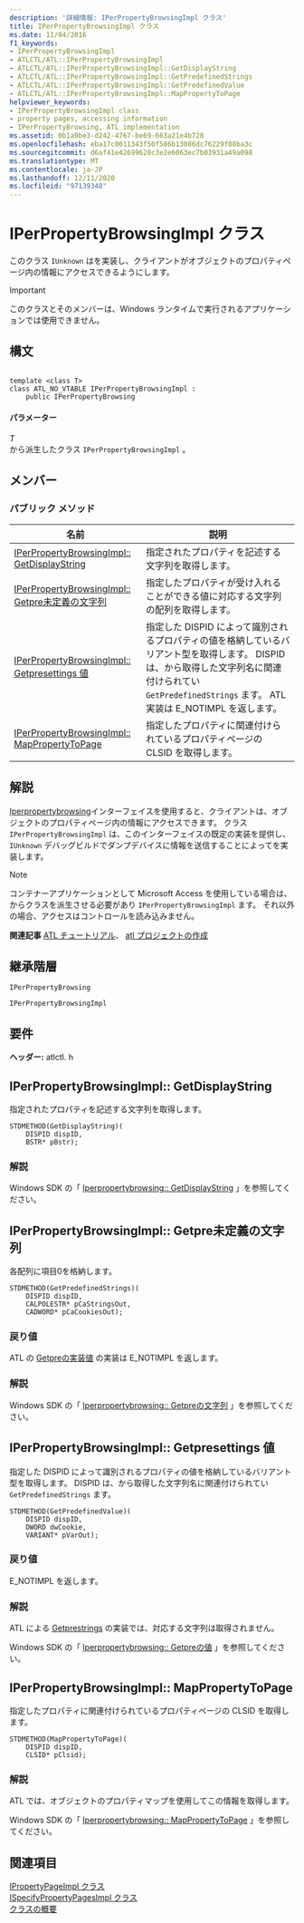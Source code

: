 ```yaml
---
description: '詳細情報: IPerPropertyBrowsingImpl クラス'
title: IPerPropertyBrowsingImpl クラス
ms.date: 11/04/2016
f1_keywords:
- IPerPropertyBrowsingImpl
- ATLCTL/ATL::IPerPropertyBrowsingImpl
- ATLCTL/ATL::IPerPropertyBrowsingImpl::GetDisplayString
- ATLCTL/ATL::IPerPropertyBrowsingImpl::GetPredefinedStrings
- ATLCTL/ATL::IPerPropertyBrowsingImpl::GetPredefinedValue
- ATLCTL/ATL::IPerPropertyBrowsingImpl::MapPropertyToPage
helpviewer_keywords:
- IPerPropertyBrowsingImpl class
- property pages, accessing information
- IPerPropertyBrowsing, ATL implementation
ms.assetid: 0b1a9be3-d242-4767-be69-663a21e4b728
ms.openlocfilehash: eba17c0011343f50f586b13086dc76229f08ba3c
ms.sourcegitcommit: d6af41e42699628c3e2e6063ec7b03931a49a098
ms.translationtype: MT
ms.contentlocale: ja-JP
ms.lasthandoff: 12/11/2020
ms.locfileid: "97139348"
---
```

# <a name="iperpropertybrowsingimpl-class"></a>IPerPropertyBrowsingImpl クラス

このクラス `IUnknown` はを実装し、クライアントがオブジェクトのプロパティページ内の情報にアクセスできるようにします。

> [!IMPORTANT]
> このクラスとそのメンバーは、Windows ランタイムで実行されるアプリケーションでは使用できません。

## <a name="syntax"></a>構文

```

template <class T>
class ATL_NO_VTABLE IPerPropertyBrowsingImpl :
    public IPerPropertyBrowsing
```

#### <a name="parameters"></a>パラメーター

*T*<br/>
から派生したクラス `IPerPropertyBrowsingImpl` 。

## <a name="members"></a>メンバー

### <a name="public-methods"></a>パブリック メソッド

|名前|説明|
|----------|-----------------|
|[IPerPropertyBrowsingImpl:: GetDisplayString](#getdisplaystring)|指定されたプロパティを記述する文字列を取得します。|
|[IPerPropertyBrowsingImpl:: Getpre未定義の文字列](#getpredefinedstrings)|指定したプロパティが受け入れることができる値に対応する文字列の配列を取得します。|
|[IPerPropertyBrowsingImpl:: Getpresettings 値](#getpredefinedvalue)|指定した DISPID によって識別されるプロパティの値を格納しているバリアント型を取得します。 DISPID は、から取得した文字列名に関連付けられてい `GetPredefinedStrings` ます。 ATL 実装は E_NOTIMPL を返します。|
|[IPerPropertyBrowsingImpl:: MapPropertyToPage](#mappropertytopage)|指定したプロパティに関連付けられているプロパティページの CLSID を取得します。|

## <a name="remarks"></a>解説

[Iperpropertybrowsing](/windows/win32/api/ocidl/nn-ocidl-iperpropertybrowsing)インターフェイスを使用すると、クライアントは、オブジェクトのプロパティページ内の情報にアクセスできます。 クラス `IPerPropertyBrowsingImpl` は、このインターフェイスの既定の実装を提供し、 `IUnknown` デバッグビルドでダンプデバイスに情報を送信することによってを実装します。

> [!NOTE]
> コンテナーアプリケーションとして Microsoft Access を使用している場合は、からクラスを派生させる必要があり `IPerPropertyBrowsingImpl` ます。 それ以外の場合、アクセスはコントロールを読み込みません。

**関連記事** [ATL チュートリアル](../../atl/active-template-library-atl-tutorial.md)、 [atl プロジェクトの作成](../../atl/reference/creating-an-atl-project.md)

## <a name="inheritance-hierarchy"></a>継承階層

`IPerPropertyBrowsing`

`IPerPropertyBrowsingImpl`

## <a name="requirements"></a>要件

**ヘッダー:** atlctl. h

## <a name="iperpropertybrowsingimplgetdisplaystring"></a><a name="getdisplaystring"></a> IPerPropertyBrowsingImpl:: GetDisplayString

指定されたプロパティを記述する文字列を取得します。

```
STDMETHOD(GetDisplayString)(
    DISPID dispID,
    BSTR* pBstr);
```

### <a name="remarks"></a>解説

Windows SDK の「 [Iperpropertybrowsing:: GetDisplayString](/windows/win32/api/ocidl/nf-ocidl-iperpropertybrowsing-getdisplaystring) 」を参照してください。

## <a name="iperpropertybrowsingimplgetpredefinedstrings"></a><a name="getpredefinedstrings"></a> IPerPropertyBrowsingImpl:: Getpre未定義の文字列

各配列に項目0を格納します。

```
STDMETHOD(GetPredefinedStrings)(
    DISPID dispID,
    CALPOLESTR* pCaStringsOut,
    CADWORD* pCaCookiesOut);
```

### <a name="return-value"></a>戻り値

ATL の [Getpreの実装値](#getpredefinedvalue) の実装は E_NOTIMPL を返します。

### <a name="remarks"></a>解説

Windows SDK の「 [Iperpropertybrowsing:: Getpreの文字列](/windows/win32/api/ocidl/nf-ocidl-iperpropertybrowsing-getpredefinedstrings) 」を参照してください。

## <a name="iperpropertybrowsingimplgetpredefinedvalue"></a><a name="getpredefinedvalue"></a> IPerPropertyBrowsingImpl:: Getpresettings 値

指定した DISPID によって識別されるプロパティの値を格納しているバリアント型を取得します。 DISPID は、から取得した文字列名に関連付けられてい `GetPredefinedStrings` ます。

```
STDMETHOD(GetPredefinedValue)(
    DISPID dispID,
    DWORD dwCookie,
    VARIANT* pVarOut);
```

### <a name="return-value"></a>戻り値

E_NOTIMPL を返します。

### <a name="remarks"></a>解説

ATL による [Getprestrings](#getpredefinedstrings) の実装では、対応する文字列は取得されません。

Windows SDK の「 [Iperpropertybrowsing:: Getpreの値](/windows/win32/api/ocidl/nf-ocidl-iperpropertybrowsing-getpredefinedvalue) 」を参照してください。

## <a name="iperpropertybrowsingimplmappropertytopage"></a><a name="mappropertytopage"></a> IPerPropertyBrowsingImpl:: MapPropertyToPage

指定したプロパティに関連付けられているプロパティページの CLSID を取得します。

```
STDMETHOD(MapPropertyToPage)(
    DISPID dispID,
    CLSID* pClsid);
```

### <a name="remarks"></a>解説

ATL では、オブジェクトのプロパティマップを使用してこの情報を取得します。

Windows SDK の「 [Iperpropertybrowsing:: MapPropertyToPage](/windows/win32/api/ocidl/nf-ocidl-iperpropertybrowsing-mappropertytopage) 」を参照してください。

## <a name="see-also"></a>関連項目

[IPropertyPageImpl クラス](../../atl/reference/ipropertypageimpl-class.md)<br/>
[ISpecifyPropertyPagesImpl クラス](../../atl/reference/ispecifypropertypagesimpl-class.md)<br/>
[クラスの概要](../../atl/atl-class-overview.md)
